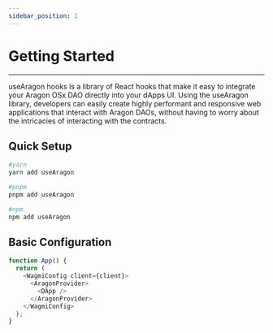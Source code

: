 ```yaml
---
sidebar_position: 1
---
```


# Getting Started

---

useAragon hooks is a library of React hooks that make it easy to integrate your Aragon OSx DAO directly into your dApps UI. Using the useAragon library, developers can easily create highly performant and responsive web applications that interact with Aragon DAOs, without having to worry about the intricacies of interacting with the contracts.

## Quick Setup

```bash
#yarn
yarn add useAragon

#pnpm
pnpm add useAragon

#npm
npm add useAragon
```

## Basic Configuration

```typescript
function App() {
  return (
    <WagmiConfig client={client}>
      <AragonProvider>
        <DApp />
      </AragonProvider>
    </WagmiConfig>
  );
}
```
